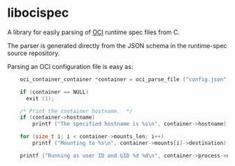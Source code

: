 libocispec
==========

A library for easily parsing
of [OCI](https://github.com/opencontainers/runtime-spec) runtime spec
files from C.

The parser is generated directly from the JSON schema in the
runtime-spec source repository.

Parsing an OCI configuration file is easy as:

```c
    oci_container_container *container = oci_parse_file ("config.json", NULL, &err);

    if (container == NULL)
      exit (1);

    /* Print the container hostname.  */
    if (container->hostname)
        printf ("The specified hostname is %s\n", container->hostname);

    for (size_t i; i < container->mounts_len; i++)
        printf ("Mounting to %s\n", container->mounts[i]->destination);

    printf ("Running as user ID and GID %d %d\n", container->process->uid, container->process->gid);

```
